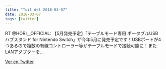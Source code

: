 ```yaml
---
title: "Tuit del 2018-03-07"
date: 2018-03-07
tags: [twitter]
---
```


RT @HORI__OFFICIAL: 【5月発売予定】「テーブルモード専用 ポータブルUSBハブスタンド for Nintendo Switch」が今年5月に発売予定です！USBポートが4つあるので複数の有線コントローラー等がテーブルモードで接続可能に！またLANアダプターを…



[Ver en Twitter](https://twitter.com/i/web/status/971463086073884672)

